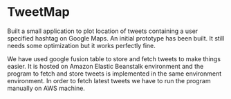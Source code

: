 # TweetMap
Built a small application to plot location of tweets containing a user specified hashtag on Google Maps.
An initial prototype has been built. It still needs some optimization but it works perfectly fine.

We have used google fusion table to store and fetch tweets to make things easier.
It is hosted on Amazon Elastic Beanstalk environment and the program to fetch and store tweets is implemented in the same environment environment.
In order to fetch latest tweets we have to run the program manually on AWS machine.


